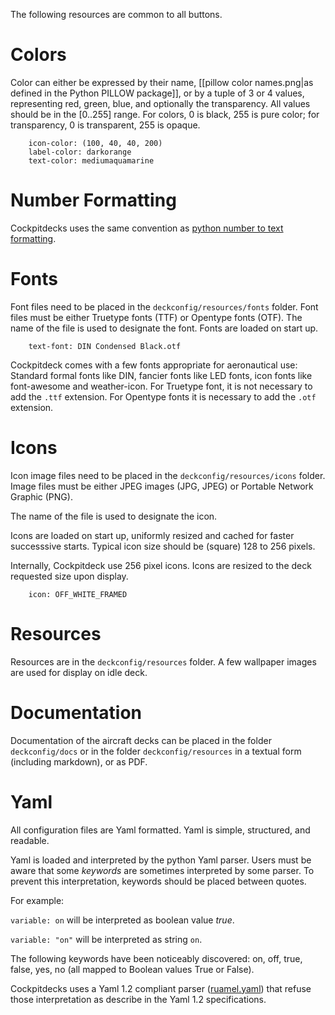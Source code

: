 The following resources are common to all buttons.

# Colors
Color can either be expressed by their name, [[pillow color names.png|as defined in the Python PILLOW package]], or by a tuple of 3 or 4 values, representing red, green, blue, and optionally the transparency.
All values should be in the [0..255] range. For colors, 0 is black, 255 is pure color; for transparency, 0 is transparent, 255 is opaque.

```
    icon-color: (100, 40, 40, 200)
    label-color: darkorange
    text-color: mediumaquamarine
```

# Number Formatting
Cockpitdecks uses the same convention as [python number to text formatting](https://docs.python.org/3/library/string.html#format-examples).

# Fonts
Font files need to be placed in the `deckconfig/resources/fonts` folder.
Font files must be either Truetype fonts (TTF) or Opentype fonts (OTF).
The name of the file is used to designate the font.
Fonts are loaded on start up.

```
	text-font: DIN Condensed Black.otf
```

Cockpitdeck comes with a few fonts appropriate for aeronautical use: Standard formal fonts like DIN, fancier fonts like LED fonts, icon fonts like font-awesome and weather-icon.
For Truetype font, it is not necessary to add the `.ttf` extension. For Opentype fonts it is necessary to add the `.otf` extension.

# Icons
Icon image files need to be placed in the `deckconfig/resources/icons` folder.
Image files must be either JPEG images (JPG, JPEG) or Portable Network Graphic (PNG).

The name of the file is used to designate the icon.

Icons are loaded on start up, uniformly resized and cached for faster successsive starts.
Typical icon size should be (square) 128 to 256 pixels.

Internally, Cockpitdeck use 256 pixel icons. Icons are resized to the deck requested size upon display.

```
	icon: OFF_WHITE_FRAMED
```

# Resources

Resources are in the `deckconfig/resources` folder.
A few wallpaper images are used for display on idle deck.

# Documentation

Documentation of the aircraft decks can be placed in the folder `deckconfig/docs` or in the folder  `deckconfig/resources` in a textual form (including markdown), or as PDF.

# Yaml

All configuration files are Yaml formatted. Yaml is simple, structured, and readable.

Yaml is loaded and interpreted by the python Yaml parser. Users must be aware that some *keywords* are sometimes interpreted by some parser. To prevent this interpretation, keywords should be placed between quotes.

For example:

`variable: on`
will be interpreted as boolean value *true*.

`variable: "on"`
will be interpreted as string `on`.

The following keywords have been noticeably discovered:
on, off, true, false, yes, no (all mapped to Boolean values True or False).

Cockpitdecks uses a Yaml 1.2 compliant parser ([ruamel.yaml](https://sourceforge.net/projects/ruamel-yaml/)) that refuse those interpretation as describe in the Yaml 1.2 specifications.
